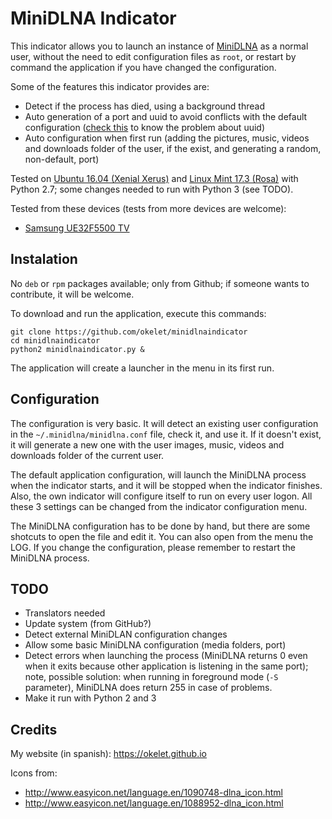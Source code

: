 
# MiniDLNA Indicator

This indicator allows you to launch an instance of [MiniDLNA](https://help.ubuntu.com/community/MiniDLNA)
as a normal user, without the need to edit configuration files as `root`, or restart by command the
application if you have changed the configuration.
 
Some of the features this indicator provides are:

* Detect if the process has died, using a background thread
* Auto generation of a port and uuid to avoid conflicts with the default configuration
  ([check this](https://spremi.wordpress.com/2014/06/30/minidlna-multiple-instances/) to know the problem about uuid)
* Auto configuration when first run (adding the pictures, music, videos and downloads folder
of the user, if the exist, and generating a random, non-default, port)

Tested on [Ubuntu 16.04 (Xenial Xerus)](http://www.ubuntu.com) and [Linux Mint 17.3 (Rosa)](https://www.linuxmint.com)
with Python 2.7; some changes needed to run with Python 3 (see TODO).

Tested from these devices (tests from more devices are welcome):
 
* [Samsung UE32F5500 TV](http://www.samsung.com/nl/consumer/tv-audio-video/televisions/led-tv/UE32F5500AWXXN)


## Instalation

No `deb` or `rpm` packages available; only from Github; if someone wants to contribute, it will be welcome.

To download and run the application, execute this commands:

```
git clone https://github.com/okelet/minidlnaindicator
cd minidlnaindicator
python2 minidlnaindicator.py &
```

The application will create a launcher in the menu in its first run.


## Configuration

The configuration is very basic. It will detect an existing user configuration in the `~/.minidlna/minidlna.conf`
file, check it, and use it. If it doesn't exist, it will generate a new one with the user images, music, videos and 
downloads folder of the current user.

The default application configuration, will launch the MiniDLNA process when the indicator starts, and it will
be stopped when the indicator finishes. Also, the own indicator will configure itself to run on every user logon.
All these 3 settings can be changed from the indicator configuration menu.

The MiniDLNA configuration has to be done by hand, but there are some shotcuts to open the file and edit it. You can also
open from the menu the LOG. If you change the configuration, please remember to restart the MiniDLNA process.



## TODO

* Translators needed
* Update system (from GitHub?)
* Detect external MiniDLAN configuration changes
* Allow some basic MiniDLNA configuration (media folders, port)
* Detect errors when launching the process (MiniDLNA returns 0 even when it exits because other
  application is listening in the same port); note, possible solution: when running in foreground
  mode (`-S` parameter), MiniDLNA does return 255 in case of problems.
* Make it run with Python 2 and 3


## Credits

My website (in spanish): https://okelet.github.io

Icons from:

* http://www.easyicon.net/language.en/1090748-dlna_icon.html
* http://www.easyicon.net/language.en/1088952-dlna_icon.html
